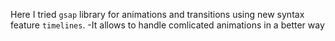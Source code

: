 Here I tried `gsap` library for animations and transitions using new syntax feature `timelines`.
  -It allows to handle comlicated animations in a better way 
 
